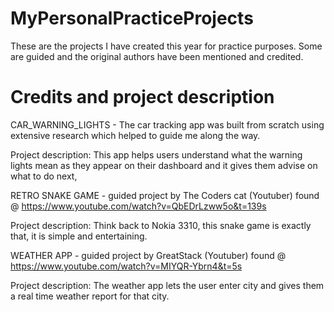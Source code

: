 # MyPersonalPracticeProjects
These are the projects I have created this year for practice purposes. Some are guided and the original authors have been mentioned and credited.

# Credits and project description

CAR_WARNING_LIGHTS - The car tracking app was built from scratch using extensive research which helped to guide me along the way. 

Project description: This app helps users understand what the warning lights mean as they appear on their dashboard and it gives them advise on what to do next,


RETRO SNAKE GAME - guided project by The Coders cat (Youtuber) found @ https://www.youtube.com/watch?v=QbEDrLzww5o&t=139s

Project description: Think back to Nokia 3310, this snake game is exactly that, it is simple and entertaining.

WEATHER APP - guided project by GreatStack (Youtuber) found @ https://www.youtube.com/watch?v=MIYQR-Ybrn4&t=5s 

Project description: The weather app lets the user enter city and gives them a real time weather report for that city.


